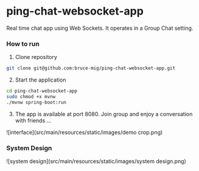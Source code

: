 # ping-chat-websocket-app

Real time chat app using Web Sockets. 
It operates in a Group Chat setting.

### How to run

1. Clone repository

```bash
git clone git@github.com:bruce-mig/ping-chat-websocket-app.git
```

2. Start the application

```bash
cd ping-chat-websocket-app
sudo chmod +x mvnw
./mvnw spring-boot:run
```

3. The app is available at port 8080. Join group and enjoy a conversation with friends  ...

![interface](src/main/resources/static/images/demo crop.png)

### System Design

![system design](src/main/resources/static/images/system design.png)
